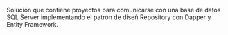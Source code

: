 Solución que contiene proyectos para comunicarse con una base de datos SQL Server implementando el patrón de diseñ Repository con Dapper y Entity Framework.